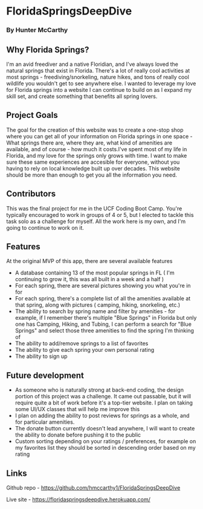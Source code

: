 # FloridaSpringsDeepDive 
### By Hunter McCarthy

## Why Florida Springs?

I'm an avid freediver and a native Floridian, and I've always loved the natural springs that exist in Florida. There's a lot of really cool activities at most springs - freediving/snorkeling, nature hikes, and tons of really cool wildlife you wouldn't get to see anywhere else. I wanted to leverage my love for Florida springs into a website I can continue to build on as I expand my skill set, and create something that benefits all spring lovers.

## Project Goals

The goal for the creation of this website was to create a one-stop shop where you can get all of your information on Florida springs in one space - What springs there are, where they are, what kind of amenities are available, and of course - how much it costs.I've spent most of my life in Florida, and my love for the springs only grows with time. I want to make sure these same experiences are accesible for everyone, without you having to rely on local knowledge built up over decades. This website should be more than enough to get you all the information you need.

## Contributors 

This was the final project for me in the UCF Coding Boot Camp. You're typically encouraged to work in groups of 4 or 5, but I elected to tackle this task solo as a challenge for myself. All the work here is my own, and I'm going to continue to work on it.

## Features

At the original MVP of this app, there are several available features 

- A database containing 13 of the most popular springs in FL ( I'm continuing to grow it, this was all built in a week and a half )
- For each spring, there are several pictures showing you what you're in for
- For each spring, there's a complete list of all the amenities available at that spring, along with pictures ( camping, hiking, snorkeling, etc.)
- The ability to search by spring name and filter by amenities - for example, if I remember there's multiple "Blue Springs" in Florida but only one has Camping, Hiking, and Tubing, I can perform a search for "Blue Springs" and select those three amenities to find the spring I'm thinking of
- The ability to add/remove springs to a list of favorites
- The ability to give each spring your own personal rating
- The ability to sign up

## Future development 

- As someone who is naturally strong at back-end coding, the design portion of this project was a challenge. It came out passable, but it will require quite a bit of work before it's a top-tier website. I plan on taking some UI/UX classes that will help me improve this
- I plan on adding the ability to post reviews for springs as a whole, and for particular amenities.
- The donate button currently doesn't lead anywhere, I will want to create the ability to donate before pushing it to the public
- Custom sorting depending on your ratings / preferences, for example on my favorites list they should be sorted in descending order based on my rating


## Links

Github repo - https://github.com/hmccarthy1/FloridaSpringsDeepDive

Live site - https://floridaspringsdeepdive.herokuapp.com/
